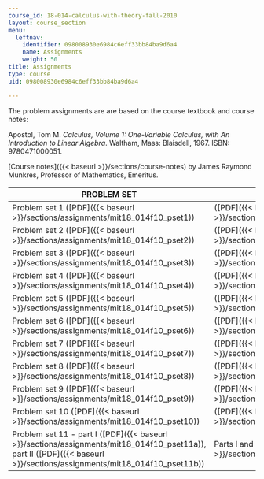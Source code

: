 ```yaml
---
course_id: 18-014-calculus-with-theory-fall-2010
layout: course_section
menu:
  leftnav:
    identifier: 098008930e6984c6eff33bb84ba9d6a4
    name: Assignments
    weight: 50
title: Assignments
type: course
uid: 098008930e6984c6eff33bb84ba9d6a4

---
```


The problem assignments are are based on the course textbook and course notes:

Apostol, Tom M. _Calculus, Volume 1: One-Variable Calculus, with An Introduction to Linear Algebra_. Waltham, Mass: Blaisdell, 1967. ISBN: 9780471000051.

[Course notes]({{< baseurl >}}/sections/course-notes) by James Raymond Munkres, Professor of Mathematics, Emeritus.

| PROBLEM SET | SOLUTIONS |
| --- | --- |
| Problem set 1 ([PDF]({{< baseurl >}}/sections/assignments/mit18_014f10_pset1)) | ([PDF]({{< baseurl >}}/sections/assignments/mit18_014f10_pset1sols)) |
| Problem set 2 ([PDF]({{< baseurl >}}/sections/assignments/mit18_014f10_pset2)) | ([PDF]({{< baseurl >}}/sections/assignments/mit18_014f10_pset2sols)) |
| Problem set 3 ([PDF]({{< baseurl >}}/sections/assignments/mit18_014f10_pset3)) | ([PDF]({{< baseurl >}}/sections/assignments/mit18_014f10_pset3sols)) |
| Problem set 4 ([PDF]({{< baseurl >}}/sections/assignments/mit18_014f10_pset4)) | ([PDF]({{< baseurl >}}/sections/assignments/mit18_014f10_pset4sols)) |
| Problem set 5 ([PDF]({{< baseurl >}}/sections/assignments/mit18_014f10_pset5)) | ([PDF]({{< baseurl >}}/sections/assignments/mit18_014f10_pset5sols)) |
| Problem set 6 ([PDF]({{< baseurl >}}/sections/assignments/mit18_014f10_pset6)) | ([PDF]({{< baseurl >}}/sections/assignments/mit18_014f10_pset6sols)) |
| Problem set 7 ([PDF]({{< baseurl >}}/sections/assignments/mit18_014f10_pset7)) | ([PDF]({{< baseurl >}}/sections/assignments/mit18_014f10_pset7sols)) |
| Problem set 8 ([PDF]({{< baseurl >}}/sections/assignments/mit18_014f10_pset8)) | ([PDF]({{< baseurl >}}/sections/assignments/mit18_014f10_pset8sols)) |
| Problem set 9 ([PDF]({{< baseurl >}}/sections/assignments/mit18_014f10_pset9)) | ([PDF]({{< baseurl >}}/sections/assignments/mit18_014f10_pset9sols)) |
| Problem set 10 ([PDF]({{< baseurl >}}/sections/assignments/mit18_014f10_pset10)) | ([PDF]({{< baseurl >}}/sections/assignments/mit18_014f10_pset10sols)) |
| Problem set 11 - part I ([PDF]({{< baseurl >}}/sections/assignments/mit18_014f10_pset11a)), part II ([PDF]({{< baseurl >}}/sections/assignments/mit18_014f10_pset11b)) | Parts I and II ([PDF]({{< baseurl >}}/sections/assignments/mit18_014f10_pset11sols))